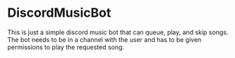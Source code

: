 # DiscordMusicBot
This is just a simple discord music bot that can queue, play, and skip songs. The bot needs to be in a channel with the user and has to be given permissions to play the requested song. 
